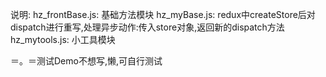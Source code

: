 说明:
hz_frontBase.js: 基础方法模块
hz_myBase.js: redux中createStore后对dispatch进行重写,处理异步动作:传入store对象,返回新的dispatch方法
hz_mytools.js: 小工具模块

＝。＝测试Demo不想写,懒,可自行测试



